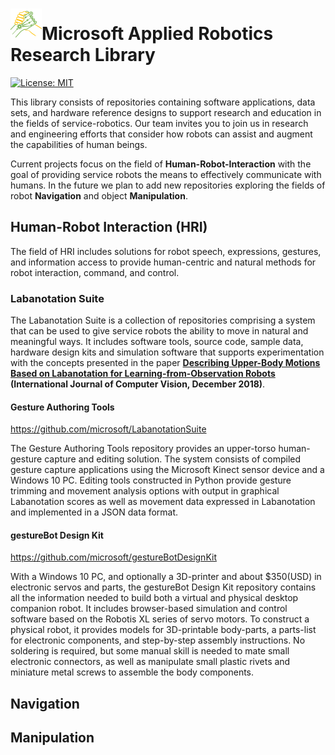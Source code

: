 # ![logo](/MARR_logo.png)Microsoft Applied Robotics Research Library

[![License: MIT](https://img.shields.io/badge/License-MIT-yellow.svg)](https://opensource.org/licenses/MIT)  

This library consists of repositories containing software applications, data sets, and hardware reference designs to support research and education in the fields of service-robotics. Our team invites you to join us in research and engineering efforts that consider how robots can assist and augment the capabilities of human beings.

Current projects focus on the field of **Human-Robot-Interaction** with the goal of providing service robots the means to effectively communicate with humans. In the future we plan to add new repositories exploring the fields of robot **Navigation** and object **Manipulation**.

## Human-Robot Interaction (HRI)
The field of HRI includes solutions for robot speech, expressions, gestures, and information access to provide human-centric and natural methods for robot interaction, command, and control.

### Labanotation Suite
The Labanotation Suite is a collection of repositories comprising a system that can be used to give service robots the ability to move in natural and meaningful ways. It includes software tools, source code, sample data, hardware design kits and simulation software that supports experimentation with the concepts presented in the paper **[Describing Upper-Body Motions Based on Labanotation for Learning-from-Observation Robots](https://link.springer.com/article/10.1007%2Fs11263-018-1123-1) (International Journal of Computer Vision, December 2018)**.

#### Gesture Authoring Tools
https://github.com/microsoft/LabanotationSuite

The Gesture Authoring Tools repository provides an upper-torso human-gesture capture and editing solution. The system consists of compiled gesture capture applications using the Microsoft Kinect sensor device and a Windows 10 PC. Editing tools constructed in Python provide gesture trimming and movement analysis options with output in graphical Labanotation scores as well as movement data expressed in Labanotation and implemented in a JSON data format. 

#### gestureBot Design Kit
https://github.com/microsoft/gestureBotDesignKit

With a Windows 10 PC, and optionally a 3D-printer and about $350(USD) in electronic servos and parts, the gestureBot Design Kit repository contains all the information needed to build both a virtual and physical desktop companion robot. It includes browser-based simulation and control software based on the Robotis XL series of servo motors. To construct a physical robot, it provides models for 3D-printable body-parts, a parts-list for electronic components, and step-by-step assembly instructions. No soldering is required, but some manual skill is needed to mate small electronic connectors, as well as manipulate small plastic rivets and miniature metal screws to assemble the body components.

## Navigation

## Manipulation

